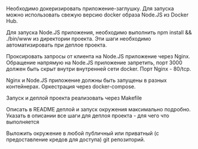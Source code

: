 Необходимо докеризировать приложение-заглушку. Для запуска можно использовать свежую версию docker образа Node.JS из Docker Hub.

Для запуска Node.JS приложения, необходимо выполнить npm install && ./bin/www из директории проекта. Эти шаги необходимо автоматизировать при деплое проекта.

Проксировать запросы от клиента на Node.JS приложение через Nginx. Обращение напрямую на Node.JS приложение запретить, порт 3000 должен быть скрыт внутри внутренней сети docker. Порт Nginx - 80/tcp.

Nginx и Node.JS приложение должны быть запущены в разных контейнерах. Оркестрация через docker-compose.

Запуск и деплой проекта реализовать через Makefile

Описать в README деплой и запуск окружения максимально подробно. Указать в описании все шаги для деплоя проекта - для чего что выполняется

Выложить окружение в любой публичный или приватный (с предоставление кредов для доступа) git репозиторий.
